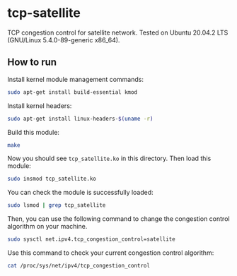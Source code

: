 # tcp-satellite

TCP congestion control for satellite network. Tested on Ubuntu 20.04.2 LTS (GNU/Linux 5.4.0-89-generic x86_64).

## How to run

Install kernel module management commands:

``` bash
sudo apt-get install build-essential kmod
```

Install kernel headers:

``` bash
sudo apt-get install linux-headers-$(uname -r)
```

Build this module:

``` bash
make
```

Now you should see `tcp_satellite.ko` in this directory. Then load this module:

``` bash
sudo insmod tcp_satellite.ko
```

You can check the module is successfully loaded:

``` bash
sudo lsmod | grep tcp_satellite
```

Then, you can use the following command to change the congestion control algorithm on your machine.

``` bash
sudo sysctl net.ipv4.tcp_congestion_control=satellite
```

Use this command to check your current congestion control algorithm:

``` bash
cat /proc/sys/net/ipv4/tcp_congestion_control
```
